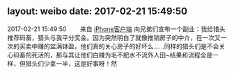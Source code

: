 layout: weibo
date: 2017-02-21 15:49:50
---
<meta name="referrer" content="no-referrer" />

2017-02-21 15:49:50  &nbsp;&nbsp;&nbsp;&nbsp;&nbsp;&nbsp; 来自 <a href="http://app.weibo.com/t/feed/9ksdit" rel="nofollow">iPhone客户端</a>
向兄弟们宣布一个副业：我给猎头推荐码畜，猎头与我平分奖金。因为突然明白了就像推销房子的中介，在一次又一次的买卖中赚的盆满钵盈，他们真的关心房子的好坏么……同样的猎头们是不会关心码畜的死活的，那与其让他们白赚为毛不肥水不流外人田~结果和流程全是一样，但猎头们少拿一半，这是好事呀！然 ​​​
